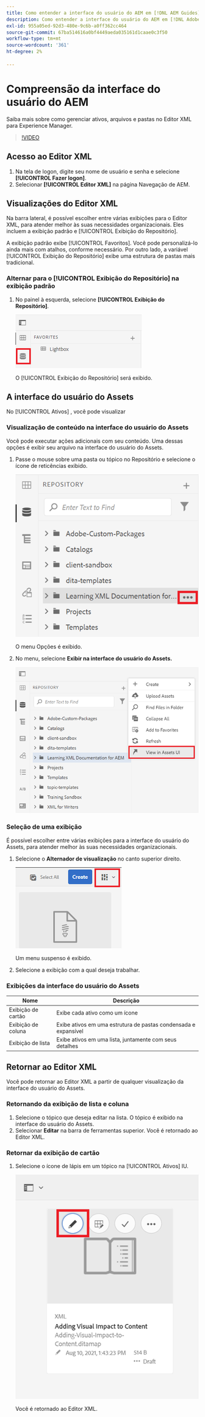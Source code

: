 ```yaml
---
title: Como entender a interface do usuário do AEM em [!DNL AEM Guides]
description: Como entender a interface do usuário do AEM em [!DNL Adobe Experience Manager Guides]
exl-id: 955a05ed-92d3-480e-9c6b-a0ff362cc464
source-git-commit: 67ba514616a0bf4449aeda035161d1caae0c3f50
workflow-type: tm+mt
source-wordcount: '361'
ht-degree: 2%

---
```


# Compreensão da interface do usuário do AEM

Saiba mais sobre como gerenciar ativos, arquivos e pastas no Editor XML para Experience Manager.

>[!VIDEO](https://video.tv.adobe.com/v/336659?quality=12&learn=on)

## Acesso ao Editor XML

1. Na tela de logon, digite seu nome de usuário e senha e selecione **[!UICONTROL Fazer logon]**.
1. Selecionar **[!UICONTROL Editor XML]** na página Navegação de AEM.

## Visualizações do Editor XML

Na barra lateral, é possível escolher entre várias exibições para o Editor XML, para atender melhor às suas necessidades organizacionais. Eles incluem a exibição padrão e [!UICONTROL Exibição do Repositório].

A exibição padrão exibe [!UICONTROL Favoritos]. Você pode personalizá-lo ainda mais com atalhos, conforme necessário. Por outro lado, a variável [!UICONTROL Exibição do Repositório] exibe uma estrutura de pastas mais tradicional.

### Alternar para o [!UICONTROL Exibição do Repositório] na exibição padrão

1. No painel à esquerda, selecione **[!UICONTROL Exibição do Repositório]**.

   ![Ícone Repositório](images/common/repository-icon.png)

   O [!UICONTROL Exibição do Repositório] será exibido.

## A interface do usuário do Assets

No [!UICONTROL Ativos] , você pode visualizar

### Visualização de conteúdo na interface do usuário do Assets

Você pode executar ações adicionais com seu conteúdo. Uma dessas opções é exibir seu arquivo na interface do usuário do Assets.

1. Passe o mouse sobre uma pasta ou tópico no Repositório e selecione o ícone de reticências exibido.

   ![Ícone Elipsis](images/lesson-2/options-menu-with-markings.png)

   O menu Opções é exibido.

1. No menu, selecione **Exibir na interface do usuário do Assets.**

   ![Exibir na interface do usuário do Assets](images/lesson-2/assets-ui.png)


### Seleção de uma exibição

É possível escolher entre várias exibições para a interface do usuário do Assets, para atender melhor às suas necessidades organizacionais.

1. Selecione o **Alternador de visualização** no canto superior direito.

   ![Ícone Exibir alternador](images/lesson-2/view-switcher.png)

   Um menu suspenso é exibido.

1. Selecione a exibição com a qual deseja trabalhar.

### Exibições da interface do usuário do Assets

| Nome | Descrição |
| --- | --- |
| Exibição de cartão | Exibe cada ativo como um ícone |
| Exibição de coluna | Exibe ativos em uma estrutura de pastas condensada e expansível |
| Exibição de lista | Exibe ativos em uma lista, juntamente com seus detalhes |

## Retornar ao Editor XML

Você pode retornar ao Editor XML a partir de qualquer visualização da interface do usuário do Assets.

### Retornando da exibição de lista e coluna

1. Selecione o tópico que deseja editar na lista.
O tópico é exibido na interface do usuário do Assets.
1. Selecionar **Editar** na barra de ferramentas superior.
Você é retornado ao Editor XML.

### Retornar da exibição de cartão

1. Selecione o ícone de lápis em um tópico na [!UICONTROL Ativos] IU.

   ![Ícone Lápis](images/lesson-2/return-card-view.png)

   Você é retornado ao Editor XML.
